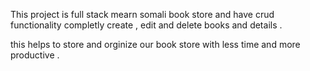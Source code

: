 This project is full stack mearn somali book store and have crud functionality completly create , edit  and delete books and details .

this helps to store and orginize our book store with less time and more productive .
